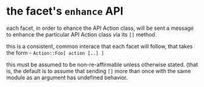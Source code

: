 # the facet's `enhance` API

each facet, in order to ehance the API Action class, will be sent a message
to enhance the particular API Action class via its `[]` method.

this is a consistent, common interace that each facet will follow, that
takes the form - `Action::Foo[ action [..] ]`

this must be assumed to be non-re-affirmable unless otherwise stated. (that
is, the default is to assume that sending `[]` more than once with the
same module as an argument has undefined behavior.
